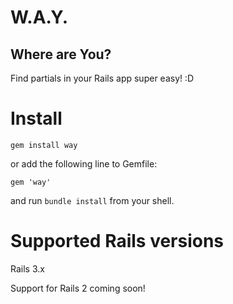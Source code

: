 W.A.Y.
======
Where are You?
--------------

Find partials in your Rails app super easy! :D

Install
=======

`gem install way`

or add the following line to Gemfile:

`gem 'way'`

and run `bundle install` from your shell.

Supported Rails versions
========================

Rails 3.x

Support for Rails 2 coming soon!
